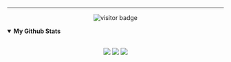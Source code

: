 

---
<p align="center">
  <img src="https://visitor-badge.glitch.me/badge?page_id=infzer.infzer" alt="visitor badge"/>
</p>

<details open>
 <summary><b>My Github Stats</b></summary>
<br>
<p align = "center">
  <img src = "https://github-readme-stats.vercel.app/api?username=infzer&show_icons=true&theme=synthwave&line_height=27">
  <img src = "https://github-readme-stats.vercel.app/api/top-langs/?username=infzer&show_icons=true&theme=synthwave&line_height=27">
  <img src = "  https://github-readme-stats.vercel.app/api/wakatime?username=infzer&show_icons=true&theme=synthwave&line_height=27">
</p>
</details>


<!--START_SECTION:waka-->
<!--END_SECTION:waka-->
